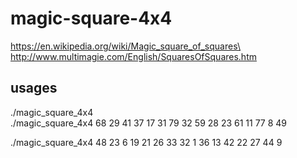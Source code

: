 # magic-square-4x4

https://en.wikipedia.org/wiki/Magic_square_of_squares\
http://www.multimagie.com/English/SquaresOfSquares.htm

## usages

./magic_square_4x4\
./magic_square_4x4 68 29 41 37 17 31 79 32 59 28 23 61 11 77  8 49

./magic_square_4x4 48 23  6 19 21 26 33 32  1 36 13 42 22 27 44  9
